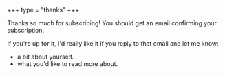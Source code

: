 +++
type = "thanks"
+++

Thanks so much for subscribing! You should get an email confirming your subscription. 

If you're up for it, I'd really like it if you reply to that email and let me know:

* a bit about yourself.
* what you'd like to read more about.
